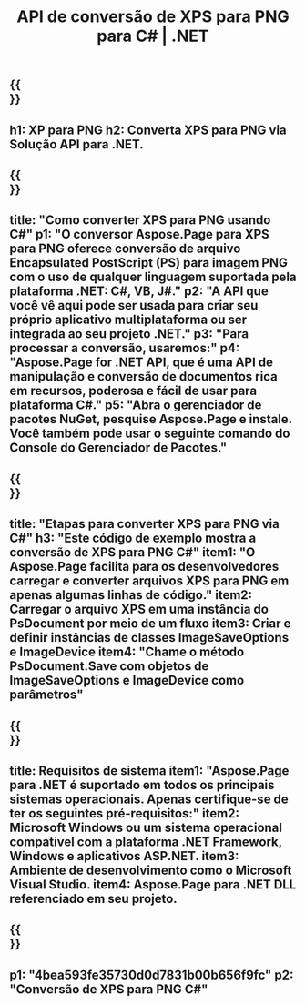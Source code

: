 ﻿---
translation: true
template: /_templates/_conversion-child-net.md
title: API de conversão de XPS para PNG para C# |  .NET
url: /net/conversion/xps-to-png/
description: Código de exemplo para conversão de XPS para PNG C#. Use o código de exemplo da API para conversão de arquivos XPS em lote para PNG em VB.NET, Asp.NET ou qualquer aplicativo baseado em .NET.
informat: XPS
outformat: PNG
otherformats: XPS EPS
---

{{<section banner>}}
---
h1: XP para PNG
h2: Converta XPS para PNG via Solução API para .NET.
---

{{<section overview>}}
---
title: "Como converter XPS para PNG usando C#"
p1: "O conversor Aspose.Page para XPS para PNG oferece conversão de arquivo Encapsulated PostScript (PS) para imagem PNG com o uso de qualquer linguagem suportada pela plataforma .NET: C#, VB, J#."
p2: "A API que você vê aqui pode ser usada para criar seu próprio aplicativo multiplataforma ou ser integrada ao seu projeto .NET."
p3: "Para processar a conversão, usaremos:"
p4: "Aspose.Page for .NET API, que é uma API de manipulação e conversão de documentos rica em recursos, poderosa e fácil de usar para plataforma C#."
p5: "Abra o gerenciador de pacotes NuGet, pesquise Aspose.Page e instale. Você também pode usar o seguinte comando do Console do Gerenciador de Pacotes."
---

{{<section feature1>}}
---
title: "Etapas para converter XPS para PNG via C#"
h3: "Este código de exemplo mostra a conversão de XPS para PNG C#"
item1: "O Aspose.Page facilita para os desenvolvedores carregar e converter arquivos XPS para PNG em apenas algumas linhas de código."
item2: Carregar o arquivo XPS em uma instância do PsDocument por meio de um fluxo
item3: Criar e definir instâncias de classes ImageSaveOptions e ImageDevice
item4: "Chame o método PsDocument.Save com objetos de ImageSaveOptions e ImageDevice como parâmetros"
---

{{<section feature2>}}
---
title: Requisitos de sistema
item1: "Aspose.Page para .NET é suportado em todos os principais sistemas operacionais. Apenas certifique-se de ter os seguintes pré-requisitos:"
item2: Microsoft Windows ou um sistema operacional compatível com a plataforma .NET Framework, Windows e aplicativos ASP.NET.
item3: Ambiente de desenvolvimento como o Microsoft Visual Studio.
item4: Aspose.Page para .NET DLL referenciado em seu projeto.
---

{{<section gist>}}
---
p1: "4bea593fe35730d0d7831b00b656f9fc"
p2: "Conversão de XPS para PNG C#"
---
